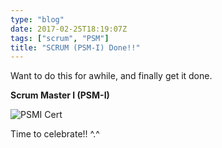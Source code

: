 ```yaml
---
type: "blog"
date: 2017-02-25T18:19:07Z
tags: ["scrum", "PSM"]
title: "SCRUM (PSM-I) Done!!"
---
```

<!--more-->

Want to do this for awhile, and finally get it done.

**Scrum Master I (PSM-I)**

![PSMI Cert](https://c1.staticflickr.com/3/2589/32258004184_4169ff0af7_k.jpg)

Time to celebrate!! ^.^
